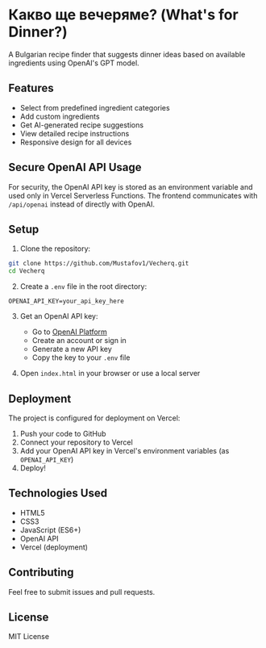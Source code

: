 # Какво ще вечеряме? (What's for Dinner?)

A Bulgarian recipe finder that suggests dinner ideas based on available ingredients using OpenAI's GPT model.

## Features

- Select from predefined ingredient categories
- Add custom ingredients
- Get AI-generated recipe suggestions
- View detailed recipe instructions
- Responsive design for all devices

## Secure OpenAI API Usage

For security, the OpenAI API key is stored as an environment variable and used only in Vercel Serverless Functions. The frontend communicates with `/api/openai` instead of directly with OpenAI.

## Setup

1. Clone the repository:
```bash
git clone https://github.com/Mustafov1/Vecherq.git
cd Vecherq
```

2. Create a `.env` file in the root directory:
```
OPENAI_API_KEY=your_api_key_here
```

3. Get an OpenAI API key:
   - Go to [OpenAI Platform](https://platform.openai.com)
   - Create an account or sign in
   - Generate a new API key
   - Copy the key to your `.env` file

4. Open `index.html` in your browser or use a local server

## Deployment

The project is configured for deployment on Vercel:

1. Push your code to GitHub
2. Connect your repository to Vercel
3. Add your OpenAI API key in Vercel's environment variables (as `OPENAI_API_KEY`)
4. Deploy!

## Technologies Used

- HTML5
- CSS3
- JavaScript (ES6+)
- OpenAI API
- Vercel (deployment)

## Contributing

Feel free to submit issues and pull requests.

## License

MIT License 